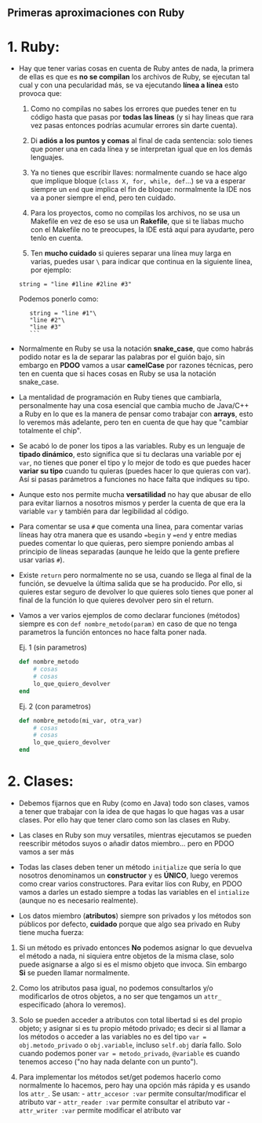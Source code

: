 Primeras aproximaciones con Ruby
------------------------------------

# 1. Ruby:

  - Hay que tener varias cosas en cuenta de Ruby antes de nada, la primera de
ellas es que es **no se compilan** los archivos de Ruby, se ejecutan tal cual y
con una pecularidad más, se va ejecutando **línea a línea** esto provoca que:

    1. Como no compilas no sabes los errores que puedes tener en tu código
  hasta que pasas por **todas las líneas** (y si hay lineas que rara vez pasas
  entonces podrías acumular errores sin darte cuenta).

    2. Di **adiós a los puntos y comas** al final
  de cada sentencia: solo tienes que poner una en cada línea y se interpretan
  igual que en los demás lenguajes.

    3. Ya no tienes que escribir llaves: normalmente cuando se
  hace algo que implique bloque (`class X, for, while, def`...) se va a esperar
  siempre un `end` que implica el fin de bloque: normalmente la IDE nos va a
  poner siempre el end, pero ten cuidado.

    4. Para los proyectos, como no compilas los archivos, no se usa un Makefile
  en vez de eso se usa un **Rakefile**, que si te líabas mucho con el Makefile
  no te preocupes, la IDE está aquí para ayudarte, pero tenlo en cuenta.

    5. Ten **mucho cuidado** si quieres separar una línea muy larga en varias,
    puedes usar `\` para indicar que continua en la siguiente línea, por ejemplo:

      ``` string = "line #1line #2line #3" ```

      Podemos ponerlo como:
      ```
         string = "line #1"\
         "line #2"\
         "line #3"
         ```

  - Normalmente en Ruby se usa la notación **snake_case**, que como habrás podido
notar es la de separar las palabras por el guión bajo, sin embargo en **PDOO**
vamos a usar **camelCase** por razones técnicas, pero ten en cuenta que si
haces cosas en Ruby se usa la notación snake_case.

  - La mentalidad de programación en Ruby tienes que cambiarla, personalmente
hay una cosa esencial que cambia mucho de Java/C++ a Ruby en lo que es la
manera de pensar como trabajar con **arrays**, esto lo veremos más adelante, pero
ten en cuenta de que hay que "cambiar totalmente el chip".

- Se acabó lo de poner los tipos a las variables. Ruby es un lenguaje de
**tipado dinámico**, esto significa que si tu declaras una variable por ej `var`,
no tienes que poner el tipo y lo mejor de todo es que puedes hacer **variar su
tipo** cuando tu quieras (puedes hacer lo que quieras con var). Así si pasas
parámetros a funciones no hace falta que indiques su tipo.

- Aunque esto nos permite mucha **versatilidad** no hay que abusar de ello para
evitar liarnos a nosotros mismos y perder la cuenta de que era la variable `var`
y también para dar legibilidad al código.

- Para comentar se usa `#` que comenta una linea, para comentar varias líneas
hay otra manera que es usando `=begin` y `=end` y entre medias puedes comentar
lo que quieras, pero siempre poniendo ambas al principio de líneas separadas (aunque he leído que la gente prefiere usar varias `#`).

- Existe `return` pero normalmente no se usa, cuando se llega al final de la función, se devuelve la última salida que se ha producido. Por ello, si quieres
estar seguro de devolver lo que quieres solo tienes que poner al final de la función lo que quieres devolver pero sin el return.

- Vamos a ver varios ejemplos de como declarar funciones (métodos) siempre es con `def nombre_metodo(param)`
en caso de que no tenga parametros la función entonces no hace falta poner nada.

  Ej. 1 (sin parametros)
  ```Ruby
  def nombre_metodo
      # cosas
      # cosas
      lo_que_quiero_devolver
  end
  ```

  Ej. 2 (con parametros)
  ```Ruby
  def nombre_metodo(mi_var, otra_var)
      # cosas
      # cosas
      lo_que_quiero_devolver
  end
  ```

# 2. Clases:

 - Debemos fijarnos que en Ruby (como en Java) todo son clases, vamos a tener
 que trabajar con la idea de que hagas lo que hagas vas a usar clases. Por ello
 hay que tener claro como son las clases en Ruby.

 - Las clases en Ruby son muy versatiles, mientras ejecutamos se pueden reescribir métodos suyos o añadir datos miembro... pero en PDOO vamos a ser más

 - Todas las clases deben tener un método `initialize` que sería lo que nosotros
 denominamos un **constructor** y es **ÚNICO**, luego veremos como crear varios
 constructores. Para evitar líos con Ruby, en PDOO vamos a darles un estado siempre a todas las variables en el `intialize` (aunque no es necesario realmente).

 - Los datos miembro (**atributos**) siempre son privados y los métodos son públicos por defecto, **cuidado** porque que algo sea privado en Ruby tiene mucha fuerza:

  1. Si un método es privado entonces **No** podemos asignar lo que devuelva el método a nada, ni siquiera entre objetos de la misma clase, solo puede
  asignarse a algo si es el mismo objeto que invoca. Sin embargo **Si** se pueden llamar normalmente.

  2. Como los atributos pasa igual, no podemos consultarlos y/o modificarlos de otros objetos, a no ser que tengamos un `attr_` especificado (ahora lo veremos).

  3. Solo se pueden acceder a atributos con total libertad si es del propio
  objeto; y asignar si es tu propio método privado; es decir si al llamar a los métodos o acceder a las variables no es del tipo `var = obj.metodo_privado` o `obj.variable`, incluso `self.obj` daría fallo. Solo cuando podemos poner `var = metodo_privado`, `@variable` es cuando tenemos acceso ("no hay nada delante con un punto").

  4. Para implementar los métodos set/get podemos hacerlo como normalmente lo
  hacemos, pero hay una opción más rápida y es usando los `attr_`. Se usan:
    - `attr_accesor :var` permite consultar/modificar el atributo var
    - `attr_reader :var` permite consultar el atributo var
    - `attr_writer :var` permite modificar el atributo var
